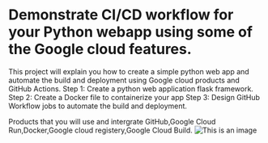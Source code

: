 # Demonstrate CI/CD workflow for your Python webapp using some of the Google cloud features.

This project will explain you how to create a simple python web app and automate the build and deployment using Google cloud products and GitHub Actions.
Step 1: Create a python web application flask framework.
Step 2: Create a Docker file to containerize your app 
Step 3: Design GitHub Workflow jobs to automate the build and deployment.

Products that you will use and intergrate
GitHub,Google Cloud Run,Docker,Google cloud registery,Google Cloud Build.
![This is an image](https://trimaginegroup.in/wp-content/uploads/2020/11/cloud_lockup_horiz.png)
